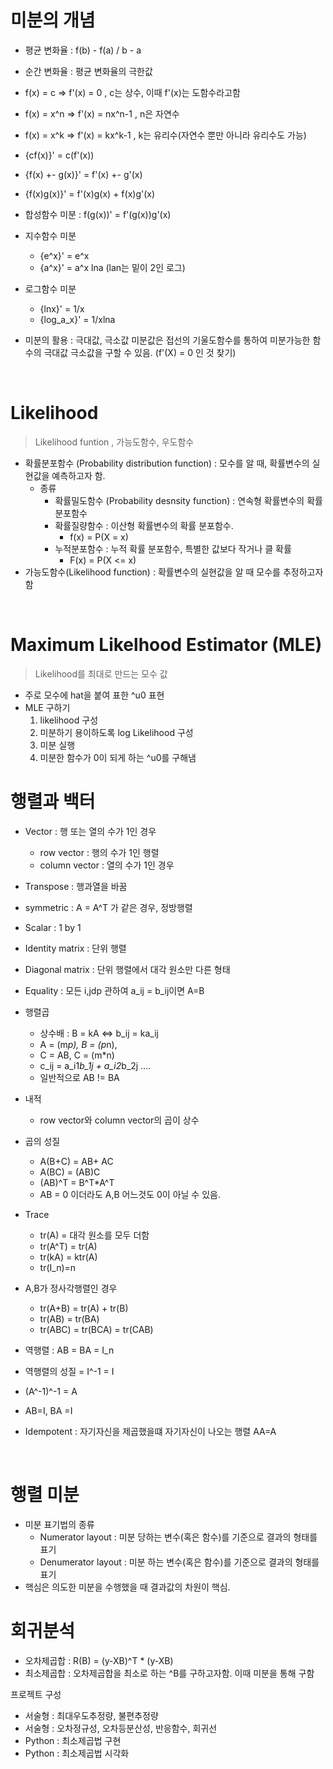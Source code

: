 # 미분의 개념

- 평균 변화율 : f(b) - f(a) / b - a
- 순간 변화율  : 평균 변화율의 극한값 
- f(x) = c => f'(x) = 0 , c는 상수, 이때 f'(x)는 도함수라고함
- f(x) = x^n => f'(x) = nx^n-1 , n은 자연수 
- f(x) = x^k => f'(x) = kx^k-1 , k는 유리수(자연수 뿐만 아니라 유리수도 가능)
- {cf(x)}' = c(f'(x))
- {f(x) +- g(x)}' = f'(x) +- g'(x)
- {f(x)g(x)}' = f'(x)g(x) + f(x)g'(x)
- 합성함수 미분 : f(g(x))' = f'(g(x))g'(x)
- 지수함수 미분 
    - {e^x}' = e^x
    - {a^x}' = a^x lna (lan는 밑이 2인 로그)
- 로그함수 미분
    -  {lnx}' = 1/x
    - {log_a_x}' = 1/xlna 
    
- 미분의 활용 : 극대값, 극소값 미분값은 접선의 기울도함수를 통하여 미분가능한 함수의 극대값 극소값을 구할 수 있음. (f'(X) = 0 인 것 찾기)
    
<br>

# Likelihood

> Likelihood funtion , 가능도함수, 우도함수 

- 확률분포함수 (Probability distribution function) : 모수를 알 때, 확률변수의 실현값을 예측하고자 함.
    - 종류 
        - 확률밀도함수 (Probability desnsity function) : 연속형 확률변수의 확률 분포함수 
        - 확률질량함수 : 이산형 확률변수의 확률 분포함수. 
            - f(x) = P(X = x)
        - 누적분포함수 : 누적 확률 분포함수, 특별한 값보다 작거나 클 확률 
            - F(x) =  P(X <= x)
- 가능도함수(Likelihood function) : 확률변수의 실현값을 알 때 모수를 추정하고자 함 

<br>

# Maximum Likelhood Estimator (MLE)

> Likelihood를 최대로 만드는 모수 값

- 주로 모수에 hat을 붙여 표한 ^u0 표현 
- MLE 구하기 
    1. likelihood 구성
    2. 미분하기 용이하도록 log Likelihood 구성 
    3. 미분 실행
    4. 미분한 함수가 0이 되게 하는 ^u0를 구해냄 

# 행렬과 백터

- Vector : 행 또는 열의 수가 1인 경우 
    - row vector : 행의 수가 1인 행렬
    - column vector : 열의 수가 1인 경우 

- Transpose : 행과열을 바꿈
- symmetric : A = A^T 가 같은 경우, 정방행렬 
- Scalar : 1 by 1 
- Identity matrix : 단위 행렬 
- Diagonal matrix : 단위 행렬에서 대각 원소만 다른 형태 
- Equality : 모든 i,jdp 관하여 a_ij = b_ij이면 A=B
- 행렬곱 
    - 상수배 : B = kA <=> b_ij = ka_ij
    - A = (m*p), B = (p*n),
    - C = AB, C = (m*n) 
    - c_ij = a_i1*b_1j + a_i2*b_2j ....
    - 일반적으로 AB != BA 
- 내적
    - row vector와 column vector의 곱이 상수
- 곱의 성질
    - A(B+C) =  AB+ AC
    - A(BC) = (AB)C
    - (AB)^T = B^T*A^T
    - AB = 0 이더라도 A,B 어느것도 0이 아닐 수 있음.
- Trace 
    - tr(A) = 대각 원소를 모두 더함 
    - tr(A^T) = tr(A)
    - tr(kA) = ktr(A)
    - tr(I_n)=n 
- A,B가 정사각행렬인 경우
    - tr(A+B) = tr(A) + tr(B)
    - tr(AB) = tr(BA)
    - tr(ABC) = tr(BCA) = tr(CAB)
- 역행렬 : AB = BA = I_n
- 역행렬의 성질 = I^-1 = I
- (A^-1)^-1 = A
- AB=I, BA =I
- Idempotent : 자기자신을 제곱했을떄 자기자신이 나오는 행렬 AA=A

<br>

# 행렬 미분

- 미분 표기법의 종류 
    - Numerator layout : 미분 당하는 변수(혹은 함수)를 기준으로 결과의 형태를 표기 
    - Denumerator layout : 미분 하는 변수(혹은 함수)를 기준으로 결과의 형태를 표기 
- 핵심은 의도한 미분을 수행했을 때 결과값의 차원이 핵심. 

# 회귀분석

- 오차제곱합 : R(B) = (y-XB)^T * (y-XB) 
- 최소제곱합 : 오차제곱합을 최소로 하는 ^B를 구하고자함. 이때 미분을 통해 구함


프로젝트 구성
- 서술형 : 최대우도추정량, 불편추정량
- 서술형 : 오차정규성, 오차등분산성, 반응함수, 회귀선
- Python : 최소제곱법 구현
- Python : 최소제곱법 시각화
